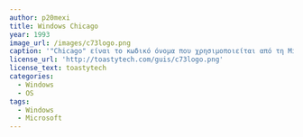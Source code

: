 ```yaml
---
author: p20mexi
title: Windows Chicago
year: 1993
image_url: /images/c73logo.png
caption: '"Chicago" είναι το κωδικό όνομα που χρησιμοποιείται από τη Microsoft για την πρώιμη έκδοση ανάπτυξης αυτού που τελικά έγινε Windows 95. Το Build 73 δημιουργήθηκε τον Νοέμβριο του 1993 ως "προκαταρκτική έκδοση" πριν ξεκινήσει η δοκιμή beta. Η δοκιμή beta είναι ένα στάδιο ανάπτυξης όπου τα ολοκληρωμένα στοιχεία ελέγχονται από καθορισμένους χρήστες σε ειδικούς ιστότοπους δοκιμών.'
license_url: 'http://toastytech.com/guis/c73logo.png'
license_text: toastytech
categories:
  - Windows
  - OS
tags:
  - Windows
  - Microsoft 
---
```

